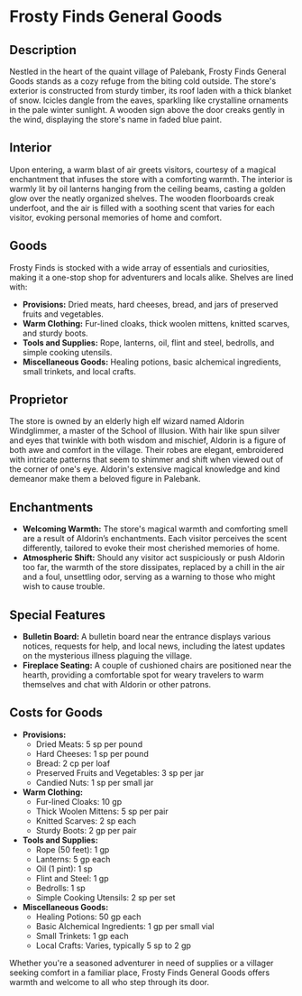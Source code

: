 # Frosty Finds General Goods

## Description

Nestled in the heart of the quaint village of Palebank, Frosty Finds General Goods stands as a cozy refuge from the biting cold outside. The store's exterior is constructed from sturdy timber, its roof laden with a thick blanket of snow. Icicles dangle from the eaves, sparkling like crystalline ornaments in the pale winter sunlight. A wooden sign above the door creaks gently in the wind, displaying the store's name in faded blue paint.

## Interior

Upon entering, a warm blast of air greets visitors, courtesy of a magical enchantment that infuses the store with a comforting warmth. The interior is warmly lit by oil lanterns hanging from the ceiling beams, casting a golden glow over the neatly organized shelves. The wooden floorboards creak underfoot, and the air is filled with a soothing scent that varies for each visitor, evoking personal memories of home and comfort.

## Goods

Frosty Finds is stocked with a wide array of essentials and curiosities, making it a one-stop shop for adventurers and locals alike. Shelves are lined with:

- **Provisions:** Dried meats, hard cheeses, bread, and jars of preserved fruits and vegetables.
- **Warm Clothing:** Fur-lined cloaks, thick woolen mittens, knitted scarves, and sturdy boots.
- **Tools and Supplies:** Rope, lanterns, oil, flint and steel, bedrolls, and simple cooking utensils.
- **Miscellaneous Goods:** Healing potions, basic alchemical ingredients, small trinkets, and local crafts.

## Proprietor

The store is owned by an elderly high elf wizard named Aldorin Windglimmer, a master of the School of Illusion. With hair like spun silver and eyes that twinkle with both wisdom and mischief, Aldorin is a figure of both awe and comfort in the village. Their robes are elegant, embroidered with intricate patterns that seem to shimmer and shift when viewed out of the corner of one's eye. Aldorin's extensive magical knowledge and kind demeanor make them a beloved figure in Palebank.

## Enchantments

- **Welcoming Warmth:** The store's magical warmth and comforting smell are a result of Aldorin’s enchantments. Each visitor perceives the scent differently, tailored to evoke their most cherished memories of home.
- **Atmospheric Shift:** Should any visitor act suspiciously or push Aldorin too far, the warmth of the store dissipates, replaced by a chill in the air and a foul, unsettling odor, serving as a warning to those who might wish to cause trouble.

## Special Features

- **Bulletin Board:** A bulletin board near the entrance displays various notices, requests for help, and local news, including the latest updates on the mysterious illness plaguing the village.
- **Fireplace Seating:** A couple of cushioned chairs are positioned near the hearth, providing a comfortable spot for weary travelers to warm themselves and chat with Aldorin or other patrons.

## Costs for Goods

- **Provisions:**
  - Dried Meats: 5 sp per pound
  - Hard Cheeses: 1 sp per pound
  - Bread: 2 cp per loaf
  - Preserved Fruits and Vegetables: 3 sp per jar
  - Candied Nuts: 1 sp per small jar
- **Warm Clothing:**
  - Fur-lined Cloaks: 10 gp
  - Thick Woolen Mittens: 5 sp per pair
  - Knitted Scarves: 2 sp each
  - Sturdy Boots: 2 gp per pair
- **Tools and Supplies:**
  - Rope (50 feet): 1 gp
  - Lanterns: 5 gp each
  - Oil (1 pint): 1 sp
  - Flint and Steel: 1 gp
  - Bedrolls: 1 sp
  - Simple Cooking Utensils: 2 sp per set
- **Miscellaneous Goods:**
  - Healing Potions: 50 gp each
  - Basic Alchemical Ingredients: 1 gp per small vial
  - Small Trinkets: 1 gp each
  - Local Crafts: Varies, typically 5 sp to 2 gp

Whether you're a seasoned adventurer in need of supplies or a villager seeking comfort in a familiar place, Frosty Finds General Goods offers warmth and welcome to all who step through its door.
